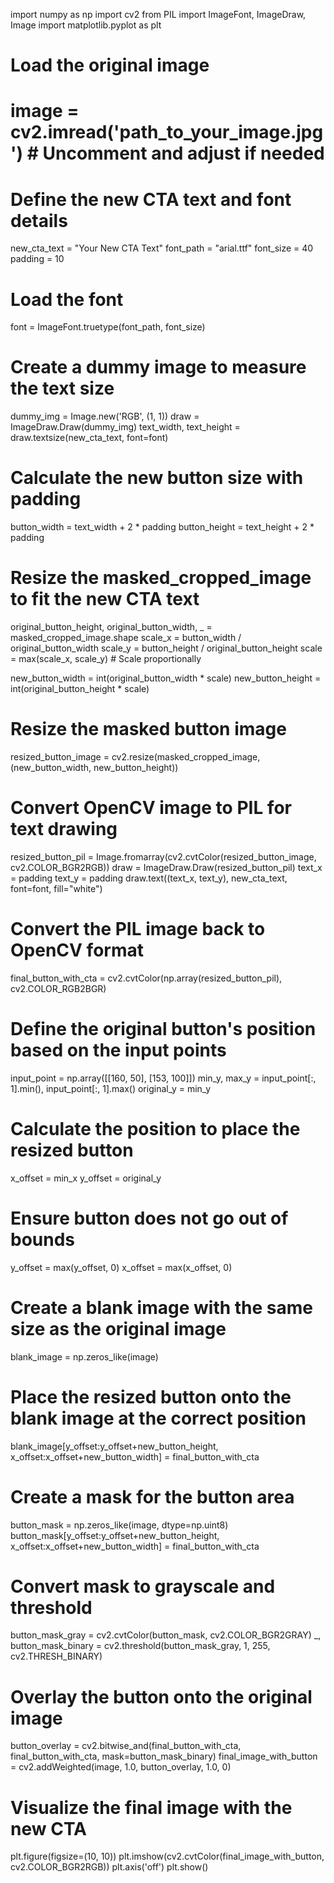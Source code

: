 import numpy as np
import cv2
from PIL import ImageFont, ImageDraw, Image
import matplotlib.pyplot as plt

# Load the original image
# image = cv2.imread('path_to_your_image.jpg')  # Uncomment and adjust if needed

# Define the new CTA text and font details
new_cta_text = "Your New CTA Text"
font_path = "arial.ttf"
font_size = 40
padding = 10

# Load the font
font = ImageFont.truetype(font_path, font_size)

# Create a dummy image to measure the text size
dummy_img = Image.new('RGB', (1, 1))
draw = ImageDraw.Draw(dummy_img)
text_width, text_height = draw.textsize(new_cta_text, font=font)

# Calculate the new button size with padding
button_width = text_width + 2 * padding
button_height = text_height + 2 * padding

# Resize the masked_cropped_image to fit the new CTA text
original_button_height, original_button_width, _ = masked_cropped_image.shape
scale_x = button_width / original_button_width
scale_y = button_height / original_button_height
scale = max(scale_x, scale_y)  # Scale proportionally

new_button_width = int(original_button_width * scale)
new_button_height = int(original_button_height * scale)

# Resize the masked button image
resized_button_image = cv2.resize(masked_cropped_image, (new_button_width, new_button_height))

# Convert OpenCV image to PIL for text drawing
resized_button_pil = Image.fromarray(cv2.cvtColor(resized_button_image, cv2.COLOR_BGR2RGB))
draw = ImageDraw.Draw(resized_button_pil)
text_x = padding
text_y = padding
draw.text((text_x, text_y), new_cta_text, font=font, fill="white")

# Convert the PIL image back to OpenCV format
final_button_with_cta = cv2.cvtColor(np.array(resized_button_pil), cv2.COLOR_RGB2BGR)

# Define the original button's position based on the input points
input_point = np.array([[160, 50], [153, 100]])
min_y, max_y = input_point[:, 1].min(), input_point[:, 1].max()
original_y = min_y

# Calculate the position to place the resized button
x_offset = min_x
y_offset = original_y

# Ensure button does not go out of bounds
y_offset = max(y_offset, 0)
x_offset = max(x_offset, 0)

# Create a blank image with the same size as the original image
blank_image = np.zeros_like(image)

# Place the resized button onto the blank image at the correct position
blank_image[y_offset:y_offset+new_button_height, x_offset:x_offset+new_button_width] = final_button_with_cta

# Create a mask for the button area
button_mask = np.zeros_like(image, dtype=np.uint8)
button_mask[y_offset:y_offset+new_button_height, x_offset:x_offset+new_button_width] = final_button_with_cta

# Convert mask to grayscale and threshold
button_mask_gray = cv2.cvtColor(button_mask, cv2.COLOR_BGR2GRAY)
_, button_mask_binary = cv2.threshold(button_mask_gray, 1, 255, cv2.THRESH_BINARY)

# Overlay the button onto the original image
button_overlay = cv2.bitwise_and(final_button_with_cta, final_button_with_cta, mask=button_mask_binary)
final_image_with_button = cv2.addWeighted(image, 1.0, button_overlay, 1.0, 0)

# Visualize the final image with the new CTA
plt.figure(figsize=(10, 10))
plt.imshow(cv2.cvtColor(final_image_with_button, cv2.COLOR_BGR2RGB))
plt.axis('off')
plt.show()

